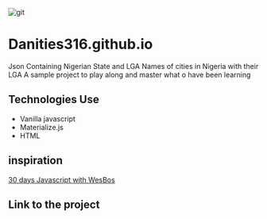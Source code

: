 ![git](https://user-images.githubusercontent.com/12422620/134156558-9c184d84-4258-4ac8-a659-cc5686ffeef5.jpg)
# Danities316.github.io
Json Containing Nigerian State and LGA
Names of cities in Nigeria with their LGA
A sample project to play along and master what o have been learning

## Technologies Use
- Vanilla javascript
- Materialize.js
- HTML

## inspiration
[30 days Javascript with WesBos](https://javascript30.com/)


## Link to the project

[](Danities316.github.io)
